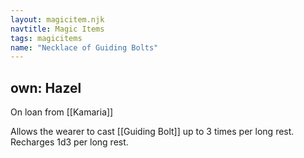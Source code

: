 ```yaml
---
layout: magicitem.njk
navtitle: Magic Items
tags: magicitems
name: "Necklace of Guiding Bolts"
---
```

own: Hazel
---

On loan from [[Kamaria]]

Allows the wearer to cast [[Guiding Bolt]] up to 3 times per long rest. Recharges 1d3 per long rest.